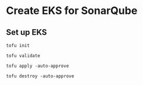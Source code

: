 # Create EKS for SonarQube

## Set up EKS

`tofu init`

`tofu validate`

`tofu apply -auto-approve`

`tofu destroy -auto-approve`
